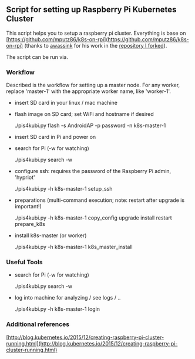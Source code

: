 
## Script for setting up Raspberry Pi Kubernetes Cluster

This script helps you to setup a raspberry pi cluster. Everything is base on [https://github.com/mputz86/k8s-on-rpi](https://github.com/mputz86/k8s-on-rpi) (thanks to [awassink](https://github.com/awassink) for his work in the [repository I forked](https://github.com/awassink/k8s-on-rpi)).

The script can be run via.

### Workflow

Described is the workflow for setting up a master node. For any worker, replace 'master-1' with the appropriate worker name, like 'worker-1'.

- insert SD card in your linux / mac machine

- flash image on SD card; set WiFi and hostname if desired

    ./pis4kubi.py flash -s AndroidAP -p password -n k8s-master-1

- insert SD card in Pi and power on

- search for Pi (-w for watching)

    ./pis4kubi.py search -w

- configure ssh: requires the password of the Raspberry Pi admin, 'hypriot'

    ./pis4kubi.py -h k8s-master-1 setup_ssh

- preparations (multi-command execution; note: restart after upgrade is important!)

    ./pis4kubi.py -h k8s-master-1 copy_config upgrade install restart prepare_k8s

- install k8s-master (or worker)

    ./pis4kubi.py -h k8s-master-1 k8s_master_install


### Useful Tools

- search for Pi (-w for watching)

    ./pis4kubi.py search -w

- log into machine for analyzing / see logs / ..

    ./pis4kubi.py -h k8s-master-1 login


### Additional references

[http://blog.kubernetes.io/2015/12/creating-raspberry-pi-cluster-running.html](http://blog.kubernetes.io/2015/12/creating-raspberry-pi-cluster-running.html)
